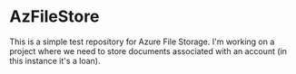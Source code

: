 # AzFileStore

This is a simple test repository for Azure File Storage. I'm working on a project where we need to store documents associated with an account (in this instance it's a loan).
